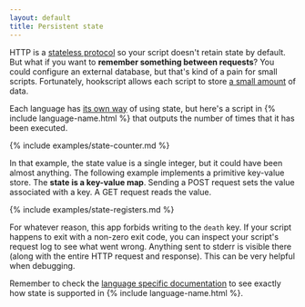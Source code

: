 ```yaml
---
layout: default
title: Persistent state
---
```


HTTP is a [stateless protocol](http://stackoverflow.com/a/13200599/174463) so
your script doesn't retain state by default.  But what if you want to **remember
something between requests**?  You could configure an external database, but
that's kind of a pain for small scripts.  Fortunately, hookscript allows each
script to store [a small amount](https://www.hookscript.com/pricing) of data.

Each language has [its own way](/specific/) of using state, but here's a script
in {% include language-name.html %} that outputs the number of times that it
has been executed.

{% include examples/state-counter.md %}

In that example, the state value is a single integer, but it could have been
almost anything.  The following example implements a primitive key-value store.
The **state is a key-value map**.  Sending a POST request sets the value
associated with a key.  A GET request reads the value.

{% include examples/state-registers.md %}

For whatever reason, this app forbids writing to the `death` key.  If your
script happens to exit with a non-zero exit code, you can inspect your script's
request log to see what went wrong.  Anything sent to stderr is visible there
(along with the entire HTTP request and response). This can be very helpful when
debugging.

Remember to check the [language specific documentation](/specific/) to see
exactly how state is supported in {% include language-name.html %}.
